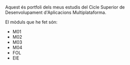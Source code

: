 Aquest és portfoli dels meus estudis del Cicle Superior de Desenvolupament d'Aplicacions Multiplataforma.

El mòduls que he fet són:

- M01
- M02
- M03
- M04
- FOL
- EIE
